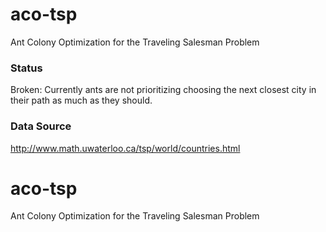 # aco-tsp
Ant Colony Optimization for the Traveling Salesman Problem

### Status
Broken: Currently ants are not prioritizing choosing the next closest city in their path as much as they should.

### Data Source
http://www.math.uwaterloo.ca/tsp/world/countries.html

# aco-tsp
Ant Colony Optimization for the Traveling Salesman Problem
